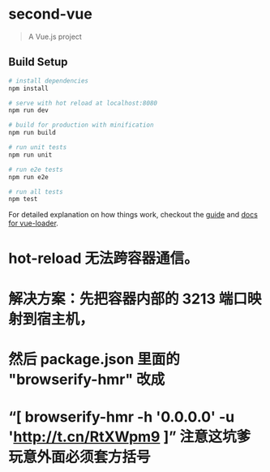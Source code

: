 # second-vue

> A Vue.js project

## Build Setup

``` bash
# install dependencies
npm install

# serve with hot reload at localhost:8080
npm run dev

# build for production with minification
npm run build

# run unit tests
npm run unit

# run e2e tests
npm run e2e

# run all tests
npm test
```

For detailed explanation on how things work, checkout the [guide](http://vuejs-templates.github.io/webpack/) and [docs for vue-loader](http://vuejs.github.io/vue-loader).


#  hot-reload 无法跨容器通信。
# 解决方案：先把容器内部的 3213 端口映射到宿主机，
# 然后 package.json 里面的 "browserify-hmr" 改成 
# “[ browserify-hmr -h '0.0.0.0' -u 'http://t.cn/RtXWpm9 ]” 注意这坑爹玩意外面必须套方括号
